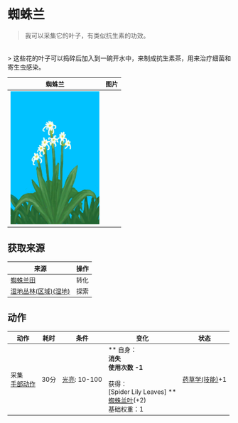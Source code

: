 # 蜘蛛兰  
> 我可以采集它的叶子，有类似抗生素的功效。  
<br>  
> 这些花的叶子可以捣碎后加入到一碗开水中，来制成抗生素茶，用来治疗细菌和寄生虫感染。  
  
  蜘蛛兰  |   图片   
 ----  |  ----:   
   |  <img decoding="async" src="Sprite/SpiderLily.png" href="a.md" style="max-width:300px;max-height:300px;">   
  
## 获取来源  
来源  |  操作  
----  |  ----  
[蜘蛛兰田](CropPlotSpiderLily.md)  |  转化  
[湿地丛林(区域)(湿地)](Wetlands.md)  |  探索  
## 动作  
动作  |  耗时  |  条件  |  变化  |  状态  
----  |  ----  |  ----  |  ----  |  ----  
采集<br>[手部动作](HandAction.md)  |  30分  |  [光亮](Light.md): 10-100  |  ** 自身：**<br>消失<br>使用次数  -1<br><br>** 获得： **<br>** [Spider Lily Leaves] **<br>  [蜘蛛兰叶](SpiderLilyLeaves.md)(+2)<br>基础权重：1  |  [药草学(技能)](Skill_Herbology.md)+1  


<script>document.title="蜘蛛兰 - 卡牌生存百科 Card Survival Wiki";</script>